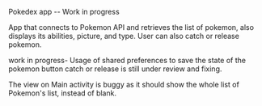 Pokedex app -- Work in progress

 App that connects to Pokemon API and retrieves the list of pokemon, also displays its abilities, picture, and type. User can also catch or release pokemon.


work in progress-
Usage of shared preferences to save the state of the pokemon button catch or release is still under review and fixing. 

The view on Main activity is buggy as it should show the whole list of Pokemon's list, instead of blank.

